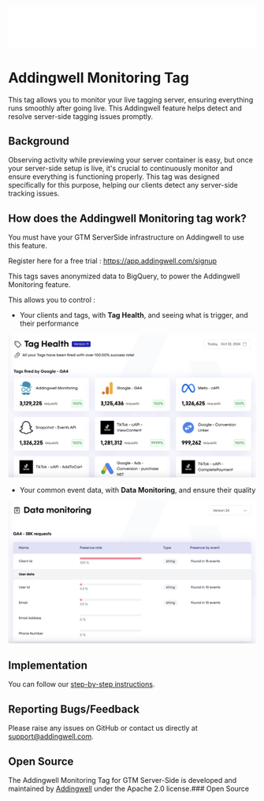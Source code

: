 ![Addingwell Logo](./assets/addingwell.svg)

# Addingwell Monitoring Tag

This tag allows you to monitor your live tagging server, ensuring everything runs smoothly after going live. This Addingwell feature helps detect and resolve server-side tagging issues promptly.

## Background

Observing activity while previewing your server container is easy, but once your server-side setup is live, it's crucial to continuously monitor and ensure everything is functioning properly. This tag was designed specifically for this purpose, helping our clients detect any server-side tracking issues.

## How does the Addingwell Monitoring tag work?

You must have your GTM ServerSide infrastructure on Addingwell to use this feature.

Register here for a free trial : https://app.addingwell.com/signup

This tags saves anonymized data to BigQuery, to power the Addingwell Monitoring feature.

This allows you to control :
- Your clients and tags, with <b>Tag Health</b>, and seeing what is trigger, and their performance

![Tag Monitoring Interface](./assets/tag_health.png)

- Your common event data, with <b>Data Monitoring</b>, and ensure their quality

![Data Monitoring interface - first page](./assets/data_monitoring.png)

## Implementation

You can follow our [step-by-step instructions](https://docs.addingwell.com/configure-tag-health-gtm-server-side).

## Reporting Bugs/Feedback

Please raise any issues on GitHub or contact us directly at support@addingwell.com.

## Open Source

The Addingwell Monitoring Tag for GTM Server-Side is developed and maintained by [Addingwell](https://www.addingwell.com/) under the Apache 2.0 license.### Open Source
